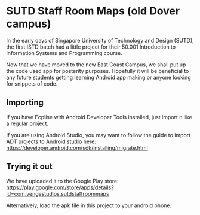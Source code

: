 SUTD Staff Room Maps (old Dover campus)
=======================================

In the early days of Singapore University of Technology and Design (SUTD), the first ISTD batch had a little project for their 50.001 Introduction to Information Systems and Programming course.

Now that we have moved to the new East Coast Campus, we shall put up the code used app for posterity purposes. Hopefully it will be beneficial to any future students getting learning Android app making or anyone looking for snippets of code.

Importing
---------

If you have Ecplise with Android Developer Tools installed, just import it like a regular project.

If you are using Android Studio, you may want to follow the guide to import ADT projects to Android studio here: https://developer.android.com/sdk/installing/migrate.html

Trying it out
-------------

We have uploaded it to the Google Play store:   https://play.google.com/store/apps/details?id=com.vengestudios.sutdstaffroommaps

Alternatively, load the apk file in this project to your android phone.
